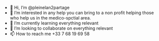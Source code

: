 - 👋 Hi, I’m @pleinelan2partage
- 👀 I’m interested in any help you can bring to a non profit helping those who help us in the medico-spctial area.
- 🌱 I’m currently learning everything relevant
- 💞️ I’m looking to collaborate on everything relevant
- 📫 How to reach me +33 7 68 19 69 58

<!---
pleinelan2partage/pleinelan2partage is a ✨ special ✨ repository because its `README.md` (this file) appears on your GitHub profile.
You can click the Preview link to take a look at your changes.
--->
